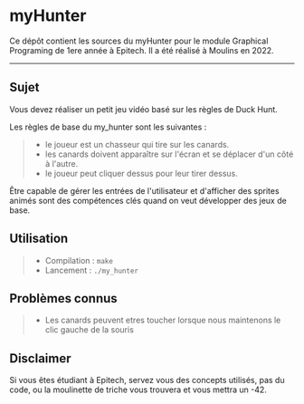 myHunter
===================

Ce dépôt contient les sources du myHunter pour le module Graphical Programing de 1ere année à Epitech.
Il a été réalisé à Moulins en 2022.

----------

Sujet
-------------

Vous devez réaliser un petit jeu vidéo basé sur les règles de Duck Hunt.

Les règles de base du my_hunter sont les suivantes :

> - le joueur est un chasseur qui tire sur les canards.
> - les canards doivent apparaître sur l'écran et se déplacer d'un côté à l'autre.
> - le joueur peut cliquer dessus pour leur tirer dessus.

Être capable de gérer les entrées de l'utilisateur et d'afficher des sprites animés sont des compétences clés
quand on veut développer des jeux de base.

Utilisation
-------------

> - Compilation : `make`
> - Lancement : `./my_hunter`

Problèmes connus
-------------

> - Les canards peuvent etres toucher lorsque nous maintenons le clic gauche de la souris

Disclaimer
-------------

Si vous êtes étudiant à Epitech, servez vous des concepts utilisés, pas du code, ou la moulinette de triche vous trouvera et vous mettra un -42.
